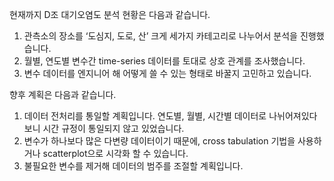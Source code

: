 현재까지 D조 대기오염도 분석 현황은 다음과 같습니다.

1. 관측소의 장소를 ‘도심지, 도로, 산’ 크게 세가지 카테고리로 나누어서 분석을 진행했습니다.
2. 월별, 연도별 변수간 time-series 데이터를 토대로 상호 관계를 조사했습니다.
3. 변수 데이터를 엔지니어 해 어떻게 쓸 수 있는 형태로 바꿀지 고민하고 있습니다.

향후 계획은 다음과 같습니다.

1. 데이터 전처리를 통일할 계획입니다. 연도별, 월별, 시간별 데이터로 나뉘어져있다 보니 시간 규정이 통일되지 않고 있었습니다.
2. 변수가 하나보다 많은 다변량 데이터이기 때문에, cross tabulation 기법을 사용하거나 scatterplot으로 시각화 할 수 있습니다.
3. 불필요한 변수를 제거해 데이터의 범주를 조절할 계획입니다.
